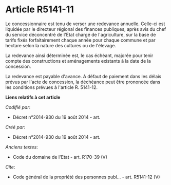 # Article R5141-11

Le concessionnaire est tenu de verser une redevance annuelle. Celle-ci est liquidée par le directeur régional des finances
publiques, après avis du chef du service déconcentré de l'Etat chargé de l'agriculture, sur la base de tarifs fixés
forfaitairement chaque année pour chaque commune et par hectare selon la nature des cultures ou de l'élevage.

La redevance ainsi déterminée est, le cas échéant, majorée pour tenir compte des constructions et aménagements existants à la
date de la concession.

La redevance est payable d'avance. A défaut de paiement dans les délais prévus par l'acte de concession, la déchéance peut
être prononcée dans les conditions prévues à l'article R. 5141-12.

**Liens relatifs à cet article**

_Codifié par_:

  - Décret n°2014-930 du 19 août 2014 - art.

_Créé par_:

  - Décret n°2014-930 du 19 août 2014 - art.

_Anciens textes_:

  - Code du domaine de l'Etat - art. R170-39 (V)

_Cite_:

  - Code général de la propriété des personnes publ... - art. R5141-12 (V)
